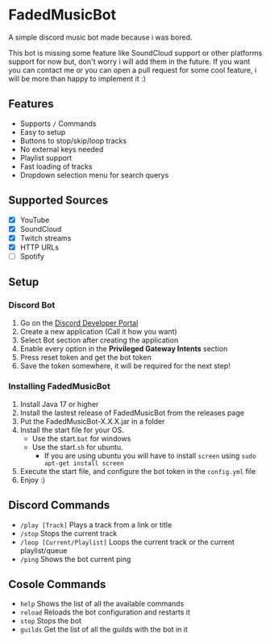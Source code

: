 # FadedMusicBot
A simple discord music bot made because i was bored.

This bot is missing some feature like SoundCloud support or other platforms support for now but, don't worry i will add them in the future.
If you want you can contact me or you can open a pull request for some cool feature, i will be more than happy to implement it :)

## Features
- Supports `/` Commands
- Easy to setup
- Buttons to stop/skip/loop tracks
- No external keys needed
- Playlist support
- Fast loading of tracks
- Dropdown selection menu for search querys

## Supported Sources
- [x] YouTube
- [x] SoundCloud
- [x] Twitch streams
- [x] HTTP URLs
- [ ] Spotify

## Setup

### Discord Bot

1. Go on the [Discord Developer Portal](https://discord.com/developers/applications)
2. Create a new application (Call it how you want)
3. Select Bot section after creating the application
4. Enable every option in the **Privileged Gateway Intents** section
5. Press reset token and get the bot token
6. Save the token somewhere, it will be required for the next step!

### Installing FadedMusicBot

1. Install Java 17 or higher
2. Install the lastest release of FadedMusicBot from the releases page
3. Put the FadedMusicBot-X.X.X.jar in a folder
4. Install the start file for your OS.
   - Use the start.`bat` for windows
   - Use the start.`sh` for ubuntu.
     - If you are using ubuntu you will have to install `screen` using `sudo apt-get install screen`
5. Execute the start file, and configure the bot token in the `config.yml` file
6. Enjoy :)

## Discord Commands
- `/play [Track]` Plays a track from a link or title
- `/stop` Stops the current track
- `/loop [Current/Playlist]` Loops the current track or the current playlist/queue
- `/ping` Shows the bot current ping

## Cosole Commands
- `help` Shows the list of all the available commands
- `reload` Reloads the bot configuration and restarts it
- `stop` Stops the bot
- `guilds` Get the list of all the guilds with the bot in it
